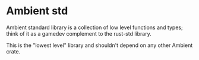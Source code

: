 # Ambient std

Ambient standard library is a collection of low level functions and types; think of it as a gamedev complement to the rust-std library.

This is the "lowest level" library and shouldn't depend on any other Ambient crate.
